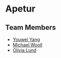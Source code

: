 # Apetur
## Team Members
* [Youwei Yang](https://github.com/yyang3)
* [Michael Wooll](https://github.com/michaelwooll)
* [Olivia Lund](https://github.com/kippyan)
